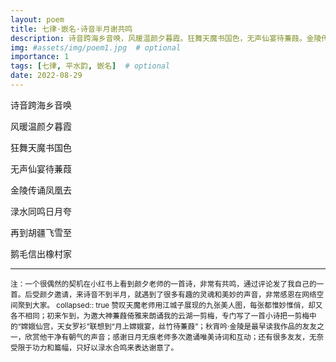 ```yaml
---
layout: poem
title: 七律·嵌名·诗音半月谢共鸣
description: 诗音跨海乡音唤，风暖温颜夕暮霞。狂舞天魔书国色，无声仙宴待蒹葭。金陵传诵凤凰去，渌水同鸣日月夸。再到胡疆飞雪至，鹅毛信出橡村家。
img: #assets/img/poem1.jpg  # optional
importance: 1
tags: [七律, 平水韵, 嵌名]  # optional
date: 2022-08-29
---     
```


诗音跨海乡音唤

风暖温颜夕暮霞

狂舞天魔书国色

无声仙宴待蒹葭

金陵传诵凤凰去

渌水同鸣日月夸

再到胡疆飞雪至

鹅毛信出橡村家

---

<small>
注：一个很偶然的契机在小红书上看到颜夕老师的一首诗，非常有共鸣，通过评论发了我自己的一首。后受颜夕邀请，来诗音不到半月，就遇到了很多有趣的灵魂和美妙的声音，非常感恩在网络空间聚到大家。
collapsed:: true
赞叹天魔老师用江城子展现的九张美人图，每张都惟妙惟俏，却又各不相同；初来乍到，为邀大神蒹葭倚雅来朗诵我的云湖一剪梅，专门写了一首小诗把一剪梅中的“嫦娥仙宫，天女罗衫”联想到“月上嫦娥宴，丝竹待蒹葭”；秋宵吟·金陵是最早读我作品的友友之一，欣赏他干净有朝气的声音；感谢日月无痕老师多次邀诵唯美诗词和互动；还有很多友友，无奈受限于功力和篇幅，只好以渌水合鸣来表达谢意了。
</small>